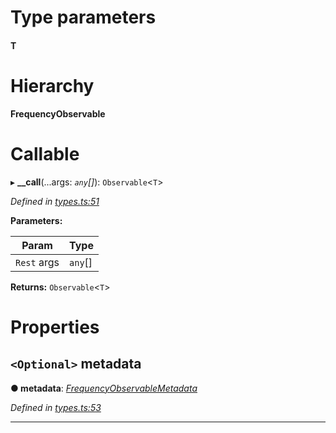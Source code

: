 

# Type parameters
#### T 
# Hierarchy

**FrequencyObservable**

# Callable
▸ **__call**(...args: *`any`[]*): `Observable`<`T`>

*Defined in [types.ts:51](https://github.com/paritytech/js-libs/blob/a46b19a/packages/light.js/src/types.ts#L51)*

**Parameters:**

| Param | Type |
| ------ | ------ |
| `Rest` args | `any`[] |

**Returns:** `Observable`<`T`>

# Properties

<a id="metadata"></a>

## `<Optional>` metadata

**● metadata**: *[FrequencyObservableMetadata](_types_.frequencyobservablemetadata.md)*

*Defined in [types.ts:53](https://github.com/paritytech/js-libs/blob/a46b19a/packages/light.js/src/types.ts#L53)*

___

